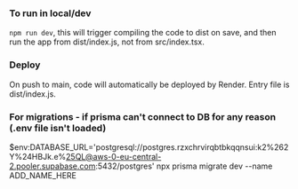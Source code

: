 ### To run in local/dev

`npm run dev`, this will trigger compiling the code to dist on save, and then run the app from dist/index.js, not from src/index.tsx.

### Deploy

On push to main, code will automatically be deployed by Render. Entry file is dist/index.js.

### For migrations - if prisma can't connect to DB for any reason (.env file isn't loaded)

$env:DATABASE_URL='postgresql://postgres.rzxchrvirqbtbkqqnsui:k2%262Y%24HBJk.e%25QL@aws-0-eu-central-2.pooler.supabase.com:5432/postgres'
npx prisma migrate dev --name ADD_NAME_HERE
